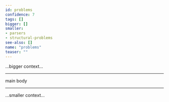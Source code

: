```yaml
---
id: problems
confidence: 7
tags: []
bigger: []
smaller:
- parsers
- structural-problems
see-also: []
name: "problems"
teaser: ""
---
```



...bigger context...

---

main body

---

...smaller context...
